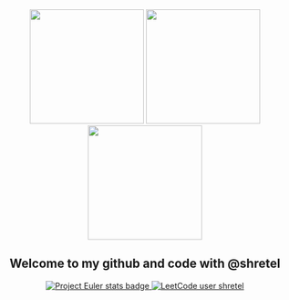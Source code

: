 <div id="header" align="center">
  <img src="https://media.giphy.com/media/v1.Y2lkPTc5MGI3NjExNmpkeWc5aTBieDRzMzc1cG0zajd1OXFuemlxbTBqMDJubmRqdTdjbiZlcD12MV9pbnRlcm5hbF9naWZfYnlfaWQmY3Q9Zw/unxCGmTuBvwo2djRLA/giphy.gif" width="200" height="200"/>
  <img src="https://media.giphy.com/media/v1.Y2lkPTc5MGI3NjExOHJpdjUxNWc4aDUxd3J1NGowcmR5aHNjYTQzb3JmeGNjYTNwNW1iZSZlcD12MV9pbnRlcm5hbF9naWZfYnlfaWQmY3Q9Zw/yr8GjoMTS4jDx9RG1d/giphy.gif" width="200" height="200"/>
  <img src="https://github-readme-stats.vercel.app/api/top-langs/?username=SHREYASTELKAR" width="200" height="200">
  <h2> Welcome to my github and code with @shretel</h2> 
</div>

<div align="center">
  <a href="https://projecteuler.net/progress=shretel">
    <img src="https://projecteuler.net/profile/shretel.png" alt="Project Euler stats badge">
  </a>
  <a href="https://leetcode.com/shretel/">
    <img src="https://img.shields.io/badge/dynamic/json?style=for-the-badge&labelColor=black&color=%23ffa116&label=Solved&query=solvedOverTotal&url=https%3A%2F%2Fleetcode-badge.vercel.app%2Fapi%2Fusers%2Fshretel&logo=leetcode&logoColor=yellow" alt="LeetCode user shretel">
  </a>
</div>
